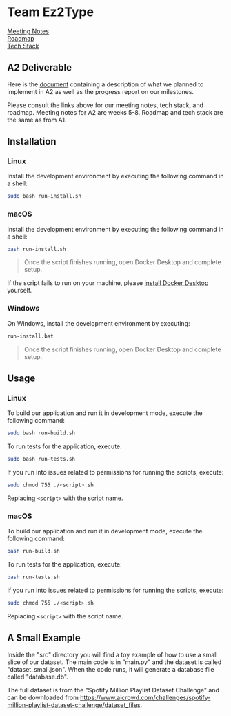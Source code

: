 # Team Ez2Type

[Meeting Notes](https://github.com/KirillTregubov/csc302/tree/main/docs)<br>
[Roadmap](https://github.com/KirillTregubov/csc302/blob/main/docs/Roadmap.md)<br>
[Tech Stack](https://github.com/KirillTregubov/csc302/blob/main/docs/TechStack.md)<br>

## A2 Deliverable

Here is the [document](https://github.com/KirillTregubov/csc302/blob/main/docs/A2Deliverable.md) containing a description of what we planned to implement in A2 as well as the progress report on our milestones.

Please consult the links above for our meeting notes, tech stack, and roadmap. Meeting notes for A2 are weeks 5-8. Roadmap and tech stack are the same as from A1.

## Installation

### Linux

Install the development environment by executing the following command in a shell:

```sh
sudo bash run-install.sh
```

### macOS

Install the development environment by executing the following command in a shell:

```sh
bash run-install.sh
```

> Once the script finishes running, open Docker Desktop and complete setup.

If the script fails to run on your machine, please [install Docker Desktop](https://docs.docker.com/desktop/) yourself.

### Windows

On Windows, install the development environment by executing:

```sh
run-install.bat
```

> Once the script finishes running, open Docker Desktop and complete setup.

## Usage

### Linux

To build our application and run it in development mode, execute the following command:

```sh
sudo bash run-build.sh
```

To run tests for the application, execute:

```sh
sudo bash run-tests.sh
```

If you run into issues related to permissions for running the scripts, execute:

```sh
sudo chmod 755 ./<script>.sh
```

Replacing `<script>` with the script name.

### macOS

To build our application and run it in development mode, execute the following command:

```sh
bash run-build.sh
```

To run tests for the application, execute:

```sh
bash run-tests.sh
```

If you run into issues related to permissions for running the scripts, execute:

```sh
sudo chmod 755 ./<script>.sh
```

Replacing `<script>` with the script name.

## A Small Example

Inside the "src" directory you will find a toy example of how to use a small slice of our dataset. The main code is in "main.py" and the dataset is called "dataset_small.json". When the code runs, it will generate a database file called "database.db".

The full dataset is from the "Spotify Million Playlist Dataset Challenge" and can be downloaded from https://www.aicrowd.com/challenges/spotify-million-playlist-dataset-challenge/dataset_files.
